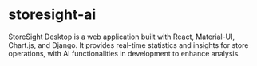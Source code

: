 # storesight-ai
StoreSight Desktop is a web application built with React, Material-UI, Chart.js, and Django. It provides real-time statistics and insights for store operations, with AI functionalities in development to enhance analysis.
